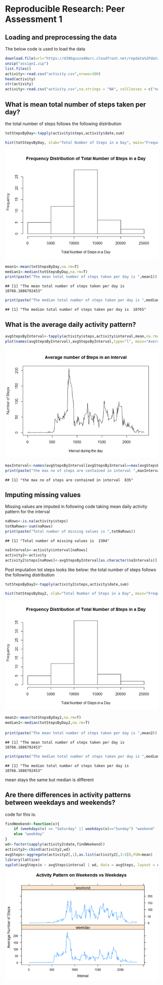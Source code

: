 # Reproducible Research: Peer Assessment 1



## Loading and preprocessing the data

The below code is used to load the data


```r
download.file(url="https://d396qusza40orc.cloudfront.net/repdata%2Fdata%2Factivity.zip", destfile="assign1.zip", mode="wb")
unzip("assign1.zip")
list.files()
activity<-read.csv("activity.csv",nrows=100)
head(activity)
str(activity)
activity<-read.csv("activity.csv",na.strings = "NA", colClasses = c("numeric","Date","numeric"),stringsAsFactors = F)
```



## What is mean total number of steps taken per day?

the total number of steps follows the following distribution

```r
totStepsByDay<-tapply(activity$steps,activity$date,sum)
```


```r
hist(totStepsByDay, xlab="Total Number of Steps in a Day", main="Frequency Distribution of Total Number of Steps in a Day")
```

![](PA1_template_files/figure-html/plothist1-1.png) 



```r
mean1<-mean(totStepsByDay,na.rm=T)
median1<-median(totStepsByDay,na.rm=T)
print(paste("The mean total number of steps taken per day is ",mean1))
```

```
## [1] "The mean total number of steps taken per day is  10766.1886792453"
```

```r
print(paste("The median total number of steps taken per day is ",median1))
```

```
## [1] "The median total number of steps taken per day is  10765"
```


## What is the average daily activity pattern?


```r
avgStepsByInterval<-tapply(activity$steps,activity$interval,mean,na.rm=T)
plot(names(avgStepsByInterval),avgStepsByInterval,type="l", main="Average number of Steps in an Interval", xlab="Interval during the day", ylab="Number of Steps")
```

![](PA1_template_files/figure-html/activity1-1.png) 

```r
maxInterval<-names(avgStepsByInterval[avgStepsByInterval==max(avgStepsByInterval)])
print(paste("the max no of steps are contained in interval ",maxInterval))
```

```
## [1] "the max no of steps are contained in interval  835"
```



## Imputing missing values

Missing values are imputed in following code taking mean daily activity pattern for the interval

```r
naRows<-is.na(activity$steps)
totNaRows<-sum(naRows)
print(paste("Total number of missing values is ",totNaRows))
```

```
## [1] "Total number of missing values is  2304"
```

```r
naIntervals<-activity$interval[naRows]
activity2<-activity
activity2$steps[naRows]<-avgStepsByInterval[as.character(naIntervals)]
```


Post imputation tot steps looks like below:
the total number of steps follows the following distribution

```r
totStepsByDay2<-tapply(activity2$steps,activity$date,sum)
```

```r
hist(totStepsByDay2, xlab="Total Number of Steps in a Day", main="Frequency Distribution of Total Number of Steps in a Day")
```

![](PA1_template_files/figure-html/plothist2-1.png) 



```r
mean2<-mean(totStepsByDay2,na.rm=T)
median2<-median(totStepsByDay2,na.rm=T)

print(paste("The mean total number of steps taken per day is ",mean2))
```

```
## [1] "The mean total number of steps taken per day is  10766.1886792453"
```

```r
print(paste("The median total number of steps taken per day is ",median2))
```

```
## [1] "The median total number of steps taken per day is  10766.1886792453"
```


mean stays the same but median is different

## Are there differences in activity patterns between weekdays and weekends?

code for this is:

```r
findWeekend<-function(x){
    if (weekdays(x) == "Saturday" || weekdays(x)=="Sunday") "weekend" 
    else "weekday"
}
wd<-factor(sapply(activity2$date,findWeekend))
activity2<-cbind(activity2,wd)
avgSteps<-aggregate(activity2[,1],as.list(activity2[,3:4]),FUN=mean)
library(lattice)
xyplot(avgSteps$x ~ avgSteps$interval | wd, data = avgSteps, layout = c(1,2),type="l",xlab="Interval", ylab="Average Number of Steps", main="Activity Pattern on Weekends vs Weekdays")
```

![](PA1_template_files/figure-html/unnamed-chunk-1-1.png) 
